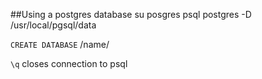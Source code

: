 ##Using a postgres database
su posgres
psql
postgres -D /usr/local/pgsql/data

`CREATE DATABASE` /name/

`\q` closes connection to psql
